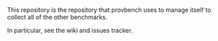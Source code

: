 This repository is the repository that provbench uses to manage itself to collect all of the other benchmarks.

In particular, see the wiki and issues tracker.
